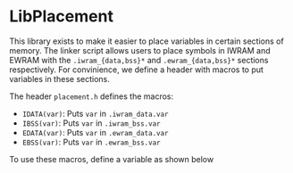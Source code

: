 # LibPlacement

This library exists to make it easier to place variables in certain sections of
memory. The linker script allows users to place symbols in IWRAM and EWRAM with
the `.iwram_{data,bss}*` and `.ewram_{data,bss}*` sections respectively. For
convinience, we define a header with macros to put variables in these sections.

The header `placement.h` defines the macros:
* `IDATA(var)`: Puts `var` in `.iwram_data.var`
* `IBSS(var)`: Puts `var` in `.iwram_bss.var`
* `EDATA(var)`: Puts `var` in `.ewram_data.var`
* `EBSS(var)`: Puts `var` in `.ewram_bss.var`

To use these macros, define a variable as shown below
```

```
